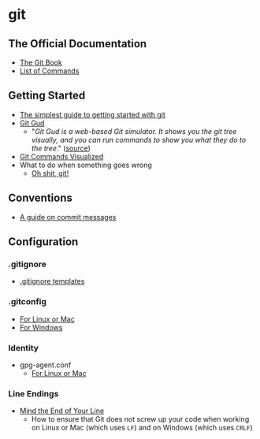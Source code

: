 # git

## The Official Documentation

* [The Git Book](https://git-scm.com/book/en/v2)
* [List of Commands](https://git-scm.com/docs)

## Getting Started

* [The simplest guide to getting started with git](http://rogerdudler.github.io/git-guide/)
* [Git Gud](https://nic-hartley.github.io/git-gud/)
    * "*Git Gud is a web-based Git simulator. It shows you the git tree visually, and you can run commands to show you what they do to the tree*." ([source](https://dev.to/nichartley/git-gud-at-git-5d9k))
* [Git Commands Visualized](https://dev.to/lydiahallie/cs-visualized-useful-git-commands-37p1)
* What to do when something goes wrong
    * [Oh shit, git!](https://ohshitgit.com/)

## Conventions

* [A guide on commit messages](https://dev.to/yvonnickfrin/a-guide-on-commit-messages-d8n)

## Configuration

### .gitignore

* [.gitignore templates](https://github.com/github/gitignore)

### .gitconfig

* [For Linux or Mac](./unix/config)
* [For Windows](./windows/config)

### Identity

* gpg-agent.conf
    * [For Linux or Mac](./unix/gpg-agent.conf)

### Line Endings

* [Mind the End of Your Line](https://adaptivepatchwork.com/2012/03/01/mind-the-end-of-your-line/)
    * How to ensure that Git does not screw up your code when working on Linux or Mac (which uses `LF`) and on Windows (which uses `CRLF`)

